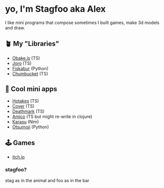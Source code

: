 # yo, I'm Stagfoo aka Alex
I like mini programs that compose
sometimes I built games, make 3d models and draw.

## 🪴 My "Libraries"
- [Obake.js](https://github.com/stagfoo/obake) (TS)
- [Joro](https://github.com/stagfoo/joro) (TS) 
- [Fiskabur](https://github.com/stagfoo/fiskabur) (Python)
- [Chumbucket](https://github.com/stagfoo/chumbucket) (TS)

## 💽 Cool mini apps
- [Hotakes](http://hotake.stagfoo.com/) (TS)
- [Cover](https://cover.stagfoo.com/) (TS)
- [Deathmark](https://github.com/stagfoo/deathmark) (TS)
- [Amico](https://github.com/stagfoo/amico-fe) (TS but might re-write in clojure)
- [Karasu](https://github.com/stagfoo/karasu) (Nim)
- [Otsumoji](https://github.com/stagfoo/otsumoji) (Python)

## 🕹️ Games
- [itch.io](https://stagfoo.itch.io/)

### stagfoo?
stag as in the animal and foo as in the bar
